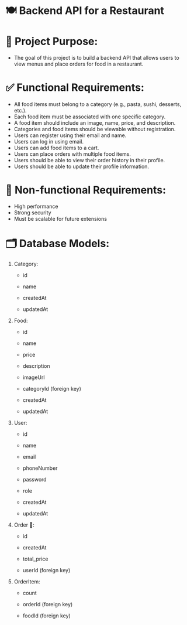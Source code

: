 # 🍽️ Backend API for a Restaurant

# 🎯 Project Purpose:
- The goal of this project is to build a backend API that allows users to view menus and place orders for food in a restaurant.

# ✅ Functional Requirements:
- All food items must belong to a category (e.g., pasta, sushi, desserts, etc.).
- Each food item must be associated with one specific category.
- A food item should include an image, name, price, and description.
- Categories and food items should be viewable without registration.
- Users can register using their email and name.
- Users can log in using email.
- Users can add food items to a cart.
- Users can place orders with multiple food items.
- Users should be able to view their order history in their profile.
- Users should be able to update their profile information.

# 🚀 Non-functional Requirements:
- High performance
- Strong security
- Must be scalable for future extensions

# 🗂️ Database Models:

1. Category:

    - id

    - name

    - createdAt

    - updatedAt

2. Food:

    - id

    - name

    - price

    - description

    - imageUrl

    - categoryId (foreign key)

    - createdAt

    - updatedAt

3. User:

    - id

    - name

    - email

    - phoneNumber

    - password

    - role
    
    - createdAt

    - updatedAt

4. Order 🛒:

    - id

    - createdAt

    - total_price

    - userId (foreign key)

5. OrderItem:

    - count

    - orderId (foreign key)

    - foodId (foreign key)

